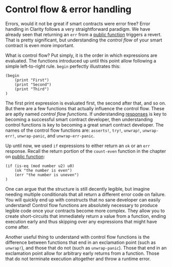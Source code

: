 # Control flow & error handling

Errors, would it not be great if smart contracts were error free? Error handling
in Clarity follows a very straightforward paradigm. We have already seen that
returning an `err` from a [public function](ch05-01-public-functions.md)
triggers a revert. That is pretty significant, but understanding the _control
flow_ of your smart contract is even more important.

What is control flow? Put simply, it is the order in which expressions are
evaluated. The functions introduced up until this point allow following a simple
left-to-right rule. `begin` perfectly illustrates this:

```Clarity
(begin
	(print "First")
	(print "Second")
	(print "Third")
)
```

The first print expression is evaluated first, the second after that, and so on.
But there are a few functions that actually influence the control flow. These
are aptly named _control flow functions_. If understanding
[responses](ch05-01-public-functions.md) is key to becoming a successful smart
contract developer, then understanding control functions is key to becoming a
great smart contract developer. The names of the control flow functions are:
`asserts!`, `try!`, `unwrap!`, `unwrap-err!`, `unwrap-panic`, and
`unwrap-err-panic`.

Up until now, we used `if` expressions to either return an `ok` or an `err`
response. Recall the return portion of the `count-even` function in the chapter
on [public function](ch05-01-public-functions.md):

```Clarity,{"nonplayable":true}
(if (is-eq (mod number u2) u0)
	(ok "the number is even")
	(err "the number is uneven")
)
```

One can argue that the structure is still decently legible, but imagine needing
multiple conditionals that all return a different error code on failure. You
will quickly end up with constructs that no sane developer can easily
understand! Control flow functions are absolutely necessary to produce legible
code once your contracts become more complex. They allow you to create
short-circuits that immediately return a value from a function, ending execution
early and thus skipping over any expressions that might have come after.

Another useful thing to understand with control flow functions is the 
difference between functions that end in an exclamation point (such as `unwrap!`),
and those that do not (such as `unwrap-panic`). Those that end in an exclamation 
point allow for arbitrary early returns from a function. Those that do not 
terminate execution altogether and throw a runtime error. 

